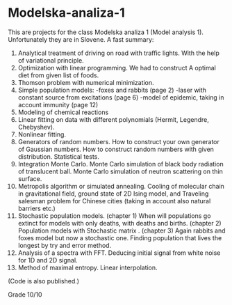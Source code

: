 # Modelska-analiza-1

This are projects for the class Modelska analiza 1 (Model analysis 1).
Unfortunately they are in Slovene. A fast summary:
1. Analytical treatment of driving on road with traffic lights. With the help of variational principle.
2. Optimization with linear programming. We had to construct A optimal diet from given list of foods.
3. Thomson problem with numerical minimization.
4. Simple population models: -foxes and rabbits (page 2)
                             -laser with constant source from excitations (page 6)
                             -model of epidemic, taking in account immunity (page 12)
5. Modeling of chemical reactions
6. Linear fitting on data with different polynomials (Hermit, Legendre, Chebyshev). 
7. Nonlinear fitting.
8. Generators of random numbers. How to construct your own generator of Gaussian numbers. How to construct random numbers with given distribution. Statistical tests.
9. Integration Monte Carlo. Monte Carlo simulation of black body radiation of translucent ball. Monte Carlo simulation of neutron scattering on thin surface.
10. Metropolis algorithm or simulated annealing. Cooling of molecular chain in gravitational field, ground state of 2D Ising model, and Traveling salesman problem for Chinese cities (taking in account also natural barriers etc.)
11. Stochastic population models. (chapter 1) When will populations go extinct for models with only deaths, with deaths and births.
                                  (chapter 2) Population models with Stochastic matrix .
                                  (chapter 3) Again rabbits and foxes model but now a stochastic one. Finding population that lives the
                                  longest by try and error method.
12. Analysis of a spectra with FFT. Deducing initial signal from white noise for 1D and 2D signal.
13. Method of maximal entropy. Linear interpolation.

(Code is also published.)

Grade 10/10
